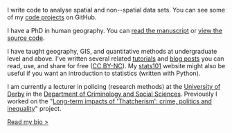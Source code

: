 I write code to analyse spatial and non--spatial data sets.
You can see some of my [code projects](https://github.com/philmikejones) on GitHub.

I have a PhD in human geography.
You can [read the manuscript](http://etheses.whiterose.ac.uk/id/eprint/19283)  or [view the source code](https://github.com/philmikejones/thesis).

I have taught geography, GIS, and quantitative methods at undergraduate level and above.
I've written several related [tutorials](tutorials/) and [blog posts](blog/) you can read, use, and share for free ([CC BY-NC](https://creativecommons.org/licenses/by-nc/4.0/)).
My [stats101](https://philmikejones.github.io/stats101/) website might also be useful if you want an introduction to statistics (written with Python).

I am currently a lecturer in policing (research methods) at the [University of Derby](https://www.derby.ac.uk/) in the [Department of Criminology and Social Sciences](https://www.derby.ac.uk/departments/criminology-social-sciences/).
Previously I worked on the "[Long-term impacts of 'Thatcherism': crime, politics and inequality](https://www.sheffield.ac.uk/law/research/projects/crimetrajectories)" project.

[Read my bio >](bio/)
